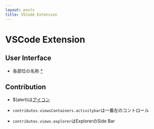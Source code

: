 ```yaml
---
layout: posts
title: VSCode Extension
---
```

# VSCode Extension

## User Interface

* 各部位の名称 [\*](https://code.visualstudio.com/docs/getstarted/userinterface)

## Contribution

* $(alert)は[アイコン](https://code.visualstudio.com/api/references/icons-in-labels#icons-in-labels)

* `contributes.viewsContainers.activitybar`は一番左のコントロール

* `contributes.views.explorer`はExplorerのSide Bar
